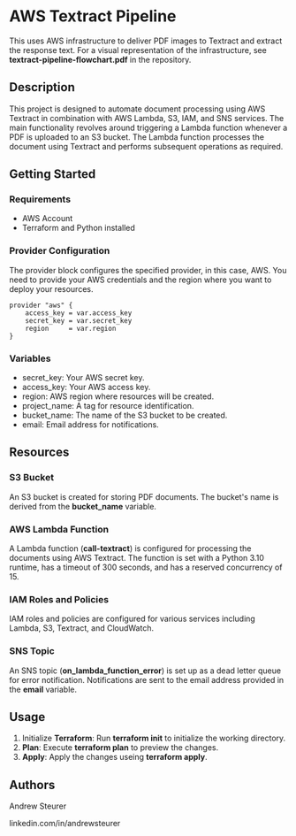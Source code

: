 # AWS Textract Pipeline

This uses AWS infrastructure to deliver PDF images to Textract and extract the response text. For a visual
representation of the infrastructure, see **textract-pipeline-flowchart.pdf** in the repository.

## Description

This project is designed to automate document processing using AWS Textract in combination with AWS Lambda, S3, IAM, and SNS services. 
The main functionality revolves around triggering a Lambda function whenever a PDF is uploaded to an S3 bucket. 
The Lambda function processes the document using Textract and performs subsequent operations as required.

## Getting Started

### Requirements

* AWS Account
* Terraform and Python installed

### Provider Configuration

The provider block configures the specified provider, in this case, AWS. 
You need to provide your AWS credentials and the region where you want to deploy your resources.

```
provider "aws" {
    access_key = var.access_key
    secret_key = var.secret_key
    region     = var.region
}
```

### Variables

* secret_key: Your AWS secret key.
* access_key: Your AWS access key.
* region: AWS region where resources will be created.
* project_name: A tag for resource identification.
* bucket_name: The name of the S3 bucket to be created.
* email: Email address for notifications.

## Resources

### S3 Bucket

An S3 bucket is created for storing PDF documents. The bucket's name is derived from the **bucket_name** variable.

### AWS Lambda Function

A Lambda function (**call-textract**) is configured for processing the documents using AWS Textract. 
The function is set with a Python 3.10 runtime, has a timeout of 300 seconds, and has a reserved concurrency of 15.

### IAM Roles and Policies

IAM roles and policies are configured for various services including Lambda, S3, Textract, and CloudWatch.

### SNS Topic

An SNS topic (**on_lambda_function_error**) is set up as a dead letter queue for error notification. Notifications are sent to the email address provided in the **email** variable.

## Usage

1. Initialize **Terraform**: Run **terraform init** to initialize the working directory.
2. **Plan**: Execute **terraform plan** to preview the changes.
3. **Apply**: Apply the changes useing **terraform apply**.

## Authors

Andrew Steurer

linkedin.com/in/andrewsteurer
